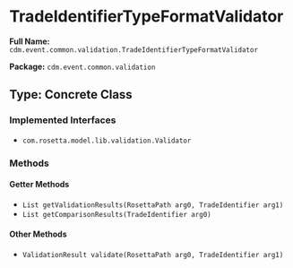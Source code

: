 # TradeIdentifierTypeFormatValidator

**Full Name:** `cdm.event.common.validation.TradeIdentifierTypeFormatValidator`

**Package:** `cdm.event.common.validation`

## Type: Concrete Class

### Implemented Interfaces

- `com.rosetta.model.lib.validation.Validator`

### Methods

#### Getter Methods

- `List getValidationResults(RosettaPath arg0, TradeIdentifier arg1)`
- `List getComparisonResults(TradeIdentifier arg0)`

#### Other Methods

- `ValidationResult validate(RosettaPath arg0, TradeIdentifier arg1)`

